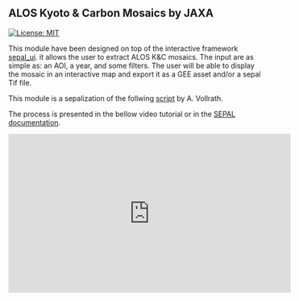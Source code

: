 ## ALOS Kyoto & Carbon Mosaics by JAXA

[![License: MIT](https://img.shields.io/badge/License-MIT-yellow.svg)](LICENSE)

This module have been designed on top of the interactive framework [sepal_ui](https://github.com/12rambau/sepal_ui). it allows the user to extract ALOS K&C mosaics. 
The input are as simple as: an AOI, a year, and some filters. The user will be able to display the mosaic in an interactive map and export it as a GEE asset and/or a sepal Tif file.

This module is a sepalization of the follwing [script](https://code.earthengine.google.com/3784ea8db0b93bcaa41d1a3ada0c055e) by A. Vollrath.

The process is presented in the bellow video tutorial or in the [SEPAL documentation](#).

<iframe width="560" height="315" src="https://www.youtube.com/embed/Asc8Nz0B1DI" title="YouTube video player" frameborder="0" allow="accelerometer; autoplay; clipboard-write; encrypted-media; gyroscope; picture-in-picture" allowfullscreen></iframe>



